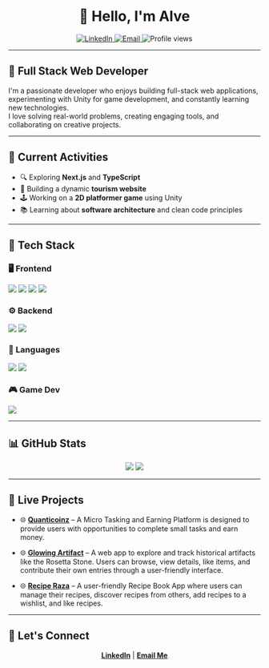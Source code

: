 <h1 align="center">👋 Hello, I'm  Alve</h1>



<p align="center">
  <a href="https://www.linkedin.com/in/iftekherhossainalve/">
    <img src="https://img.shields.io/badge/LinkedIn-IftekherHossainAlve-blue?logo=linkedin" alt="LinkedIn" />
  </a>
  <a href="mailto:gamingalve@gmail.com">
    <img src="https://img.shields.io/badge/Email-gamingalve@gmail.com-red?logo=gmail" alt="Email" />
  </a>
  <img src="https://komarev.com/ghpvc/?username=Alve0&label=Profile%20views&color=0e75b6&style=flat" alt="Profile views" />
</p>

---

## 💼 Full Stack Web Developer 

I'm a passionate developer who enjoys building full-stack web applications, experimenting with Unity for game development, and constantly learning new technologies.  
I love solving real-world problems, creating engaging tools, and collaborating on creative projects.

---

## 🔭 Current Activities

- 🔍 Exploring **Next.js** and **TypeScript**  
- 🧭 Building a dynamic **tourism website**  
- 🕹️ Working on a **2D platformer game** using Unity  
- 📚 Learning about **software architecture** and clean code principles  
---

## 🧰 Tech Stack

### 🖥️ Frontend
<p>
  <img src="https://img.shields.io/badge/React-20232a?style=for-the-badge&logo=react&logoColor=61DAFB" />
  <img src="https://img.shields.io/badge/Next.js-black?style=for-the-badge&logo=next.js&logoColor=white" />
  <img src="https://img.shields.io/badge/JavaScript-F7DF1E?style=for-the-badge&logo=javascript&logoColor=black" />
  <img src="https://img.shields.io/badge/TypeScript-007ACC?style=for-the-badge&logo=typescript&logoColor=white" />
</p>

### ⚙️ Backend
<p>
  <img src="https://img.shields.io/badge/Node.js-339933?style=for-the-badge&logo=nodedotjs&logoColor=white" />
  <img src="https://img.shields.io/badge/Express.js-404D59?style=for-the-badge&logo=express&logoColor=white" />
</p>

### 🧠 Languages
<p>
  <img src="https://img.shields.io/badge/Python-3776AB?style=for-the-badge&logo=python&logoColor=white" />
  <img src="https://img.shields.io/badge/C%23-239120?style=for-the-badge&logo=csharp&logoColor=white" />
</p>

### 🎮 Game Dev
<p>
  <img src="https://img.shields.io/badge/Unity-100000?style=for-the-badge&logo=unity&logoColor=white" />
</p>

---

## 📊 GitHub Stats

<p align="center">
  <img src="https://github-readme-stats.vercel.app/api?username=Alve0&show_icons=true&theme=darcula&bg_color=00000000" />
  <img src="https://github-readme-stats.vercel.app/api/top-langs/?username=Alve0&layout=compact&theme=darcula&bg_color=00000000" />
</p>



---

## 🚀 Live Projects

- 🌐 [**Quanticoinz**](https://quanticoinz.web.app/) – A Micro Tasking and Earning Platform is designed to provide users with opportunities to complete small tasks and earn money.
- 🌐 [**Glowing Artifact**](https://glowing-artifact.web.app/) – A web app to explore and track historical artifacts like the Rosetta Stone. Users can browse, view details, like items, and contribute their own entries through a user-friendly interface.

- 🌐 [**Recipe Raza**](https://recipe-raza.web.app/all-recipe) – A user-friendly Recipe Book App where users can manage their recipes, discover recipes from others, add recipes to a wishlist, and like recipes.   

---

## 🤝 Let's Connect

<p align="center">
  <a href="https://www.linkedin.com/in/iftekherhossainalve/"><strong>LinkedIn</strong></a> | 
  <a href="mailto:gamingalve@gmail.com"><strong>Email Me</strong></a>
</p>
